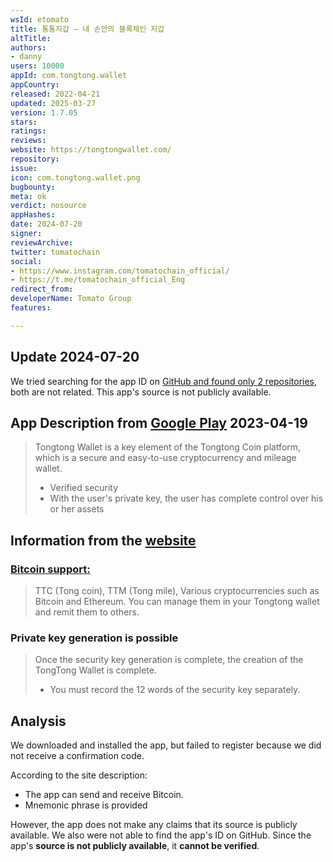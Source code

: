 ```yaml
---
wsId: etomato
title: 통통지갑 – 내 손안의 블록체인 지갑
altTitle: 
authors:
- danny
users: 10000
appId: com.tongtong.wallet
appCountry: 
released: 2022-04-21
updated: 2025-03-27
version: 1.7.05
stars: 
ratings: 
reviews: 
website: https://tongtongwallet.com/
repository: 
issue: 
icon: com.tongtong.wallet.png
bugbounty: 
meta: ok
verdict: nosource
appHashes: 
date: 2024-07-20
signer: 
reviewArchive: 
twitter: tomatochain
social:
- https://www.instagram.com/tomatochain_official/
- https://t.me/tomatochain_official_Eng
redirect_from: 
developerName: Tomato Group
features: 

---
```


## Update 2024-07-20

We tried searching for the app ID on [GitHub and found only 2 repositories](https://github.com/search?q=%22com.tongtong.wallet%22&type=code), both are not related. This app's source is not publicly available.

## App Description from [Google Play](https://play.google.com/store/apps/details?id=com.tongtong.wallet) 2023-04-19

> Tongtong Wallet is a key element of the Tongtong Coin platform, which is a secure and easy-to-use cryptocurrency and mileage wallet.
>
> - Verified security
> - With the user's private key, the user has complete control over his or her assets

## Information from the [website](https://ttwallet.io/howtouse?lang=en)

### [Bitcoin support:](https://ttwallet.io/?lang=en)
> TTC (Tong coin), TTM (Tong mile), Various cryptocurrencies
such as Bitcoin and Ethereum. You can manage them in your Tongtong wallet and remit them to others.

### Private key generation is possible 

> Once the security key generation is complete, the creation of the TongTong Wallet is complete.
>
> * You must record the 12 words of the security key separately.

## Analysis 

We downloaded and installed the app, but failed to register because we did not receive a confirmation code. 

According to the site description:

- The app can send and receive Bitcoin.
- Mnemonic phrase is provided 

However, the app does not make any claims that its source is publicly available. We also were not able to find the app's ID on GitHub. Since the app's **source is not publicly available**, it **cannot be verified**.

